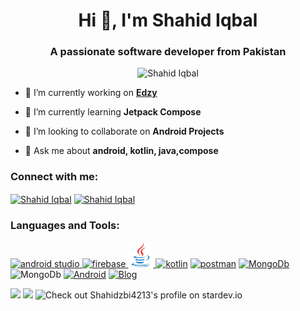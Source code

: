 <h1 align="center">Hi 👋, I'm Shahid Iqbal</h1>
<h3 align="center">A passionate software developer from Pakistan</h3> <p align="center"> <img src="https://komarev.com/ghpvc/?username=shahidzbi4213&label=Profile%20views&color=0e75b6&style=flat" alt="Shahid Iqbal" /> </p>

- 🔭 I’m currently working on **<a href="https://github.com/Shahidzbi4213/Edzy">Edzy</a>** 

- 🌱 I’m currently learning **Jetpack Compose**

- 👯 I’m looking to collaborate on **Android Projects**

- 💬 Ask me about **android, kotlin, java,compose**

<h3 align="left">Connect with me:</h3>
<p align="left">
  <a href="https://twitter.com/shahidzbi" target="blank"><img align="center" src="https://raw.githubusercontent.com/rahuldkjain/github-profile-readme-generator/master/src/images/icons/Social/twitter.svg" alt="Shahid Iqbal" height="30" width="40" /></a>
<a href="https://linkedin.com/in/shahidzbi" target="blank"><img align="center" src="https://raw.githubusercontent.com/rahuldkjain/github-profile-readme-generator/master/src/images/icons/Social/linked-in-alt.svg" alt="Shahid Iqbal" height="30" width="40" /></a>
</p>

<h3 align="left">Languages and Tools:</h3>
<p align="left">

<a href="https://developer.android.com/studio?gclid=Cj0KCQiA4aacBhCUARIsAI55maGhJlrF3nY4KnxvrDG7nH8KKb8AhxzaxvHOFaSNF1PJ1OslUYLySoaAuIDEALw_wcB&gclsrc=aw.ds" target="_blank" rel="noreferrer"> <img src="https://cdn.icon-icons.com/icons2/3053/PNG/512/android_studio_alt_macos_bigsur_icon_190395.png" alt="android studio" width="45" height="45"/> </a> <a href="https://firebase.google.com"> <img src="https://www.vectorlogo.zone/logos/firebase/firebase-icon.svg" alt="firebase" width="40" height="40"/> </a> <a href="https://www.java.com" target="_blank" rel="noreferrer"> <img src="https://raw.githubusercontent.com/devicons/devicon/master/icons/java/java-original.svg" alt="java" width="40" height="40"/> </a>
<a href="https://kotlinlang.org" target="_blank" rel="noreferrer"> <img src="https://www.vectorlogo.zone/logos/kotlinlang/kotlinlang-icon.svg" alt="kotlin" width="40" height="40"/></a>
<a href="https://www.postman.com" target="_blank" rel="noreferrer"> <img src="https://www.vectorlogo.zone/logos/getpostman/getpostman-icon.svg" alt="postman" width="40" height="40"/></a>
<a href="https://www.mongodb.com" target="_blank" rel="noreferrer"> <img src="https://www.vectorlogo.zone/logos/mongodb/mongodb-icon.svg" alt="MongoDb" width="40" height="40"/></a>
<img src="https://www.vectorlogo.zone/logos/cmake/cmake-icon.svg" alt="MongoDb" width="40" height="40"/>
<a href="https://developer.android.com" target="_blank" rel="noreferrer"> <img src="https://www.vectorlogo.zone/logos/android/android-official.svg" alt="Android" width="40" height="40"/></a>
<a href="https://shahidzbi.blogspot.com" target="_blank" rel="noreferrer"> <img src="https://www.vectorlogo.zone/logos/blogger/blogger-tile.svg" alt="Blog" width="40" height="40"/></a>
</p>

<img src = "https://github-readme-stats.vercel.app/api/top-langs/?username=Shahidzbi4213&hide=javascript,html,css,scss&layout=compact"/>
<img src = "https://github-readme-stats.vercel.app/api?username=Shahidzbi4213&show_icons=true&theme=radical"/>
<img alt="Check out Shahidzbi4213&apos;s profile on stardev.io" src="https://stardev.io/developers/Shahidzbi4213/badge/languages/locality.svg" />
